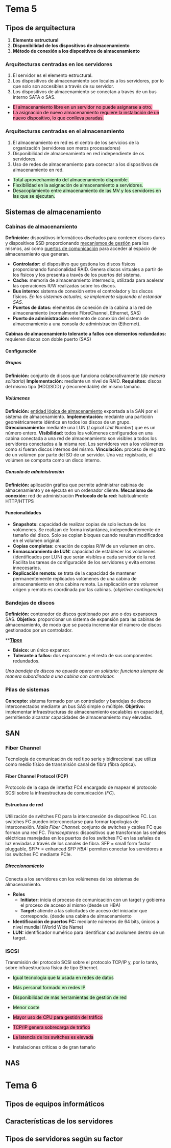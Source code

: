 # Tema 5
## Tipos de arquitectura
1. **Elemento estructural**
2. **Disponibilidad de los dispositivos de almacenamiento**
3. **Método de conexión a los dispositivos de almacenamiento**

### Arquitecturas centradas en los servidores
1. El servidor es el elemento estructural.
2. Los dispositivos de almacenamiento son locales a los servidores, por lo que solo son accesibles a través de su servidor.
3. Los dispositivos de almacenamiento se conectan a través de un bus interno SATA o SAS.

- <mark style="background: #FF5582A6;">El almacenamiento libre en un servidor no puede asignarse a otro.</mark>
- <mark style="background: #FF5582A6;">La asignación de nuevo almacenamiento requiere la instalación de un nuevo dispositivo, lo que conlleva paradas.</mark>

### Arquitecturas centradas en el almacenamiento
1. El almacenamiento en red es el centro de los servicios de la organización (servidores son meros procesadores)
2. Disponibilidad de almacenamiento en red independiente de os servidores.
3. Uso de redes de almacenamiento para conectar a los dispositivos de almacenamiento en red. 

- <mark style="background: #BBFABBA6;">Total aprovechamiento del almacenamiento disponible.</mark>
- <mark style="background: #BBFABBA6;">Flexibilidad en la asignación de almacenamiento a servidores.</mark>
- <mark style="background: #BBFABBA6;">Desacoplamiento entre almacenamiento de las MV y los servidores en las que se ejecutan.</mark>

## Sistemas de almacenamiento
### Cabinas de almacenamiento
**Definición:** dispositivos informáticos diseñados para contener discos duros y dispositivos SSD proporcionando <u>mecanismos de gestión</u> para los mismos, así como <u>puertos de comunicación</u> para acceder al espacio de almacenamiento que generan.

- **Controlador:** el dispositivo que gestiona los discos físicos proporcionando funcionalidad RAID. Genera discos virtuales a partir de los físicos y los presenta a través de los puertos del sistema.
- **Cache:** memoria de almacenamiento intermedio, utilizada para acelerar las operaciones R/W realizadas sobre los discos.
- **Bus interno:** sistema de conexión entre el controlador y los discos físicos. *En los sistemas actuales, se implementa siguiendo el estandar SAS.*
- **Puertos de datos:** elementos de conexión de la cabina a la red de almacenamiento (normalmente FibreChannel, Ethernet, SAS)
- **Puerto de administración:** elemento de conexión del sistema de almacenamiento a una consola de administración (Ethernet).

**Cabinas de almacenamiento tolerante a fallos con elementos redundados:** requieren discos con doble puerto (SAS)

#### Configuración
##### Grupos
**Definición:** conjunto de discos que funciona colaborativamente (*de manera solidaria*)
**I<sub></sub>mplementación:** mediante un nivel de RAID.
**Requisitos:** discos del mismo tipo (HDD/SDD) y (recomendable) del mismo tamaño.

##### Volúmenes
**Definición:** <u>entidad lógica de almacenamiento</u> exportada a la SAN por el sistema de almacenamiento.
**Implementación:** medainte una partición geométricamente idéntica en todos los discos de un grupo.
**Direccionamiento:** mediante una LUN (*Logical Unit Number*) que es un número entero.
**Visibilidad:** todos los volúmenes configurados en una cabina conectada a una red de almacenamiento son visibles a todos los servidores conectados a la misma red. Los servidores ven a los volúmenes como si fueran discos internos del mismo.
**Vinculación:** proceso de registro de un volúmen por parte del SO de un servidor. Una vez registrado, el volúmen se comporta como un disco interno.

##### Consola de administración
**Definición:** aplicación gráfica que permite administrar cabinas de almacenamiento y se ejecuta en un ordenador cliente.
**Mecanismo de conexión:** red de administración
**Protocolo de la red:** habitualmente HTTP/HTTPS

#### Funcionalidades
- **Snapshots:** capacidad de realizar copias de solo lectura de los volúmenes. Se realizan de forma instantánea, independientemente de tamaño del disco. Solo se copian bloques cuando resultan modificados en el volumen original.
- **Copias completas:** creación de copias R/W de un volumen en otro.
- **Enmascaramiento de LUN:** capacidad de establecer los volúmenes (identificados por LUN) que serán visibles a cada servidor de la red. Facilita las tareas de configuración de los servidores y evita errores innecesarios.
- **Replicación remota:** se trata de la capacidad de mantener permanentemente replicados volúmenes de una cabina de almacenamiento en otra cabina remota. La replicación entre volumen origen y remoto es coordinada por las cabinas. (*objetivo: contingencia*)

### Bandejas de discos
**Definición:** contenedor de discos gestionado por uno o dos expansores SAS.
**Objetivo:** proporcionar un sistema de expansión para las cabinas de almacenamiento, de modo que se pueda incrementar el número de discos gestionados por un controlador.

**<u><b>Tipos</b></u>
- **Básico:** un único expansor.
- **Tolerante a fallos:** dos expansores y el resto de sus componentes redundados. 

*Una bandeja de discos no opuede operar en solitario: funciona siempre de manera subordinada a una cabina con controlador.*

### Pilas de sistemas
**Concepto:** sistema formado por un controlador y bandejas de discos interconectados mediante un bus SAS simple o múltiple.
**Objetivo:** implementar infraestructuras de almacenamiento escalables en capacidad, permitiendo alcanzar capacidades de almacenamiento muy elevadas.

## SAN
### Fiber Channel
Tecnología de comunicación de red tipo serie y bidireccional que utiliza como medio físico de transmisión canal de fibra (fibra óptica).

#### Fiber Channel Protocol (FCP)
Protocolo de la capa de interfaz FC4 encargado de mapear el protocolo SCSI sobre la infraestructura de comunicación (*FC*).

#### Estructura de red
Utilización de switches FC para la interconexión de dispositivos FC.
Los switches FC pueden interconectarse para formar topologías de interconexión.
*Malla Fiber Channel:* conjunto de switches y cables FC que forman una red FC.
*Transceptores:* dispositivos que transforman las señales eléctricas manejadas en los puertos de los switches FC en las señales de luz enviadas a través de los canales de fibra. SFP = small form factor pluggable, SFP+ = enhanced SFP
*HBA:* permiten conectar los servidores a los switches FC mediante PCIe.

##### Direccionamiento
Conecta a los servidores con los volúmenes de los sistemas de almacenamiento.

- **Roles**
	- **Initiator:** inicia el proceso de comunicación con un target y gobierna el proceso de acceso al mismo (desde un HBA)
	- **Target:** atiende a las solicitudes de acceso del iniciador que corresponde. (desde una cabina de almacenamiento
- **Identificación de puertos FC:** mediante números de 64 bits, únicos a nivel mundial (World Wide Name)
- **LUN:** identificador numérico para identificar cad avolumen dentro de un target.

### iSCSI
Transmisión del protocolo SCSI sobre el protocolo TCP/IP y, por lo tanto, sobre infraestructura física de tipo Ethernet.

- <mark style="background: #BBFABBA6;">Igual tecnología que la usada en redes de datos</mark>
- <mark style="background: #BBFABBA6;">Más personal formado en redes IP</mark>
- <mark style="background: #BBFABBA6;">Disponibilidad de más herramientas de gestión de red</mark>
- <mark style="background: #BBFABBA6;">Menor coste</mark>
- <mark style="background: #FF5582A6;">Mayor uso de CPU para gestión del tráfico</mark>
- <mark style="background: #FF5582A6;">TCP/IP genera sobrecarga de tráfico</mark>
- <mark style="background: #FF5582A6;">La latencia de los switches es elevada</mark>

- Instalaciones críticas o de gran tamaño

## NAS

# Tema 6
## Tipos de equipos informáticos

## Características de los servidores

## Tipos de servidores según su factor
